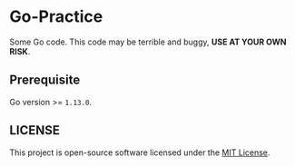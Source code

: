 # Go-Practice

Some Go code. This code may be terrible and buggy, **USE AT YOUR OWN RISK**.

## Prerequisite

Go version >= `1.13.0`.

## LICENSE

This project is open-source software licensed under the [MIT License](LICENSE).
